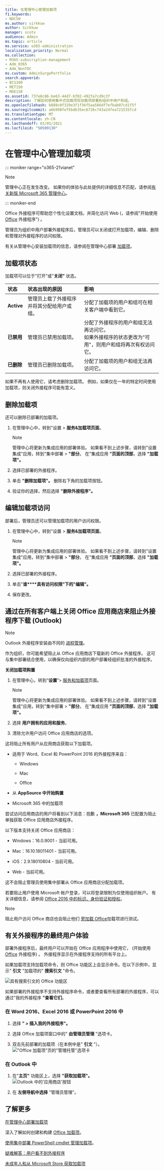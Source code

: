 ```yaml
---
title: 在管理中心管理加载项
f1.keywords:
- NOCSH
ms.author: sirkkuw
author: Sirkkuw
manager: scotv
audience: Admin
ms.topic: article
ms.service: o365-administration
localization_priority: Normal
ms.collection:
- M365-subscription-management
- Adm_O365
- Adm_NonTOC
ms.custom: AdminSurgePortfolio
search.appverid:
- BCS160
- MET150
- MOE150
ms.assetid: 737e8c86-be63-44d7-bf02-492fa7cd9c3f
description: 了解如何使用集中式加载项将加载项部署到组织中用户和组。
ms.openlocfilehash: b888c0f329e3f1f36f5aa566df7efbab07cd1f5f
ms.sourcegitcommit: a6b998fef5bdb35ec6726c743a24fea721535fcd
ms.translationtype: MT
ms.contentlocale: zh-CN
ms.lasthandoff: 03/05/2021
ms.locfileid: "50509130"
---
```

# <a name="manage-add-ins-in-the-admin-center"></a>在管理中心管理加载项

::: moniker range="o365-21vianet"

> [!NOTE]
> 管理中心正在发生改变。 如果你的体验与此处提供的详细信息不匹配，请参阅[有关新版 Microsoft 365 管理中心](https://docs.microsoft.com/microsoft-365/admin/microsoft-365-admin-center-preview?view=o365-21vianet&preserve-view=true)。

::: moniker-end

Office 外接程序可帮助您个性化设置文档，并简化访问 Web (，请参阅"开始使用 [Office](https://support.microsoft.com/office/82e665c4-6700-4b56-a3f3-ef5441996862) 外接程序") 。 

管理员为组织中用户部署外接程序后，管理员可以关闭或打开加载项，编辑、删除和管理对外接程序的访问权限。

有关从管理中心安装加载项的信息，请参阅在管理中心部署 [加载项](https://docs.microsoft.com/microsoft-365/admin/manage/manage-deployment-of-add-ins)。
  
## <a name="add-in-states"></a>加载项状态

加载项可以位于"打开"或"**关闭"** 状态。 
  
|**状态**|**状态出现的原因**|**影响**|
|:-----|:-----|:-----|
|**Active**  <br/> |管理员上载了外接程序并将其分配给用户或组。  <br/> |分配了加载项的用户和组可在相关客户端中看到它。  <br/> |
|**已禁用**  <br/> |管理员已禁用加载项。  <br/> |分配了外接程序的用户和组无法再访问它。  <br/> 如果外接程序的状态更改为"可用"，则用户和组将再次有权访问它。  <br/> |
|**已删除**  <br/> |管理员已删除加载项。  <br/> |分配了加载项的用户和组无法再访问它。  <br/> |
   
如果不再有人使用它，请考虑删除加载项。 例如，如果仅在一年的特定时间使用加载项，则关闭外接程序可能有意义。

## <a name="delete-an-add-in"></a>删除加载项

还可以删除已部署的加载项。

1. 在管理中心中，转到"设置  >  **服务&加载项页面**。

     > [!NOTE]
    > 管理中心将更新为集成应用的部署体验。 如果看不到上述步骤，请转到"设置集成"应用，转到"集中部署  >  **"部分**。 在"集成应用 **"页面的顶部**，选择 **"加载项"。**

2. 选择已部署的外接程序。

3. 单击 **"删除加载项"。** 删除右下角的加载项按钮。

4. 验证你的选择，然后选择 **"删除外接程序"。**

## <a name="edit-add-in-access"></a>编辑加载项访问

部署后，管理员还可以管理加载项的用户访问权限。

1. 在管理中心中，转到"设置  >  **服务&加载项页面**。

     > [!NOTE]
    > 管理中心将更新为集成应用的部署体验。 如果看不到上述步骤，请转到"设置集成"应用，转到"集中部署  >  **"部分**。 在"集成应用 **"页面的顶部**，选择 **"加载项"。**

2. 选择已部署的外接程序。

3. 单击"**谁****具有访问权限"下的"编辑"。**

4. 保存更改。

## <a name="prevent-add-in-downloads-by-turning-off-the-office-store-across-all-clients-except-outlook"></a>通过在所有客户端上关闭 Office 应用商店来阻止外接程序下载 (Outlook) 

> [!NOTE]
> Outlook 外接程序安装由不同的 [进程管理](https://technet.microsoft.com/library/jj943754%28v=exchg.150%29.aspx)。

作为组织，你可能希望阻止从 Office 应用商店下载新的 Office 外接程序。 这可与集中部署结合使用，以确保仅向组织内部的用户部署经组织批准的外接程序。
  
**关闭加载项购置**
  
1. 在管理中心，转到“**设置**”\> [服务和加载项](https://go.microsoft.com/fwlink/p/?linkid=2053743)页面。

     > [!NOTE]
    > 管理中心将更新为集成应用的部署体验。 如果看不到上述步骤，请转到"设置集成"应用，转到"集中部署  >  **"部分**。 在"集成应用 **"页面的顶部**，选择 **"加载项"。**
    
3. 选择 **用户拥有的应用和服务**。
    
4. 清除允许用户访问 Office 应用商店的选项。

这将阻止所有用户从应用商店获取以下加载项。
  
- 适用于 Word、Excel 和 PowerPoint 2016 的外接程序来自：
    
  - Windows
    
  - Mac
    
  - Office
    
    
- 从 **AppSource 中开始购置**
    
- Microsoft 365 中的加载项
    
尝试访问应用商店的用户将看到以下消息：抱歉 **，Microsoft 365** 已配置为阻止单独获取 Office 应用商店外接程序。
  
以下版本支持关闭 Office 应用商店：
  
- Windows：16.0.9001 - 当前可用。
    
- Mac：16.10.18011401 - 当前可用。
    
- iOS：2.9.18010804 - 当前可用。
    
- Web - 当前可用。
    
这不会阻止管理员使用集中部署从 Office 应用商店分配加载项。
  
若要阻止用户使用 Microsoft 帐户登录，可以将登录限制为仅使用组织帐户。 有关详细信息，请参阅 [Office 2016 中的标识、身份验证和授权](https://technet.microsoft.com/library/jj683102%28v=office.16%29.aspx)。  

> [!NOTE]
> 阻止用户访问 Office 商店也会阻止他们 [旁加载 Office](https://docs.microsoft.com/office/dev/add-ins/testing/create-a-network-shared-folder-catalog-for-task-pane-and-content-add-ins)加载项进行测试。

## <a name="more-about-the-end-user-experience-with-add-ins"></a>有关外接程序的最终用户体验

部署外接程序后，最终用户可以开始在 Office 应用程序中使用它， (开始使用 [Office](https://support.microsoft.com/office/82e665c4-6700-4b56-a3f3-ef5441996862) 外接程序) 。 外接程序显示在外接程序支持的所有平台上。
  
如果加载项支持加载项命令，则 Office 功能区上会显示命令。在以下示例中，显示" **引文** "加载项的" **搜索引文** "命令。 

![具有搜索引文的 Office 功能区](../../media/553b0c0a-65e9-4746-b3b0-8c1b81715a86.png)
  
如果部署的外接程序不支持外接程序命令，或者要查看所有部署的外接程序，可以通过"我的外接程序 **"查看它们**。 
  
### <a name="in-word-2016-excel-2016-or-powerpoint-2016"></a>在 Word 2016、Excel 2016 或 PowerPoint 2016 中

1. 选择 **" \> 插入我的外接程序"。** 
    
2. 选择 Office 加载项窗口中的" **由管理员管理** "选项卡。 
    
3. 双击先前部署的加载项（在本例中是" **引文** "）。 <br/>!["Office 加载项"页的"管理托管"选项卡](../../media/fd36ba81-9882-40f0-9fce-74f991aa97d5.png)
  
### <a name="in-outlook"></a>在 Outlook 中

1. 在"**主页"** 功能区上，选择 **"获取加载项"。**<br/>![Outlook 中的'应用商店'按钮](../../media/getaddinsicon.png)
  
2. 在 **左侧导航中选择** "管理员管理"。 

## <a name="learn-more"></a>了解更多

[在管理中心部署加载项](https://docs.microsoft.com/microsoft-365/admin/manage/manage-deployment-of-add-ins)

深入了解如何创建和构建 [Office 加载项](https://docs.microsoft.com/office/dev/add-ins/overview/office-add-ins)。
  
[使用集中部署 PowerShell cmdlet 管理加载项](https://docs.microsoft.com/microsoft-365/enterprise/use-the-centralized-deployment-powershell-cmdlets-to-manage-add-ins)。
  
[疑难解答：用户看不到外接程序](https://docs.microsoft.com/office365/troubleshoot/access-management/user-not-seeing-add-ins)

[未成年人和从 Microsoft Store 获取加载项](https://docs.microsoft.com/microsoft-365/admin/manage/minors-and-acquiring-addins-from-the-store)
